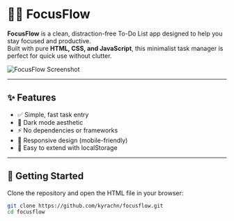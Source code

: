 # 🧘‍♀️ FocusFlow

**FocusFlow** is a clean, distraction-free To-Do List app designed to help you stay focused and productive.  
Built with pure **HTML, CSS, and JavaScript**, this minimalist task manager is perfect for quick use without clutter.

![FocusFlow Screenshot](https://via.placeholder.com/800x400.png?text=FocusFlow+App+Screenshot)

---

## ✨ Features

- ✅ Simple, fast task entry
- 🌙 Dark mode aesthetic
- ⚡ No dependencies or frameworks
- 📱 Responsive design (mobile-friendly)
- 💾 Easy to extend with localStorage

---

## 🚀 Getting Started

Clone the repository and open the HTML file in your browser:

```bash
git clone https://github.com/kyrachn/focusflow.git
cd focusflow
